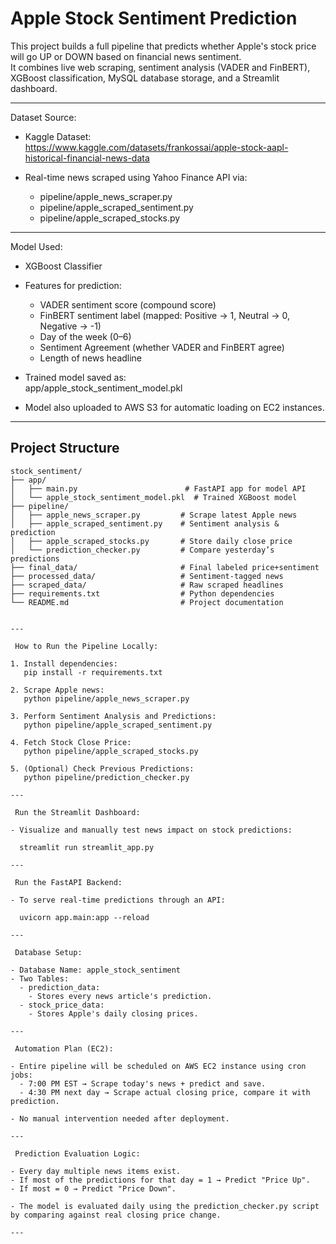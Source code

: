 # Apple Stock Sentiment Prediction 

This project builds a full pipeline that predicts whether Apple's stock price will go UP or DOWN based on financial news sentiment.  
It combines live web scraping, sentiment analysis (VADER and FinBERT), XGBoost classification, MySQL database storage, and a Streamlit dashboard.

---

 Dataset Source:

- Kaggle Dataset:  
  https://www.kaggle.com/datasets/frankossai/apple-stock-aapl-historical-financial-news-data

- Real-time news scraped using Yahoo Finance API via:
  - pipeline/apple_news_scraper.py
  - pipeline/apple_scraped_sentiment.py
  - pipeline/apple_scraped_stocks.py

---

 Model Used:

- XGBoost Classifier
- Features for prediction:
  - VADER sentiment score (compound score)
  - FinBERT sentiment label (mapped: Positive → 1, Neutral → 0, Negative → -1)
  - Day of the week (0–6)
  - Sentiment Agreement (whether VADER and FinBERT agree)
  - Length of news headline

- Trained model saved as:  
  app/apple_stock_sentiment_model.pkl
- Model also uploaded to AWS S3 for automatic loading on EC2 instances.

---
## Project Structure

```text
stock_sentiment/
├── app/
│   ├── main.py                        # FastAPI app for model API
│   └── apple_stock_sentiment_model.pkl  # Trained XGBoost model
├── pipeline/
│   ├── apple_news_scraper.py         # Scrape latest Apple news
│   ├── apple_scraped_sentiment.py    # Sentiment analysis & prediction
│   ├── apple_scraped_stocks.py       # Store daily close price
│   └── prediction_checker.py         # Compare yesterday’s predictions
├── final_data/                       # Final labeled price+sentiment
├── processed_data/                   # Sentiment-tagged news
├── scraped_data/                     # Raw scraped headlines
├── requirements.txt                  # Python dependencies
└── README.md                         # Project documentation


---

 How to Run the Pipeline Locally:

1. Install dependencies:
   pip install -r requirements.txt

2. Scrape Apple news:
   python pipeline/apple_news_scraper.py

3. Perform Sentiment Analysis and Predictions:
   python pipeline/apple_scraped_sentiment.py

4. Fetch Stock Close Price:
   python pipeline/apple_scraped_stocks.py

5. (Optional) Check Previous Predictions:
   python pipeline/prediction_checker.py

---

 Run the Streamlit Dashboard:

- Visualize and manually test news impact on stock predictions:
  
  streamlit run streamlit_app.py

---

 Run the FastAPI Backend:

- To serve real-time predictions through an API:

  uvicorn app.main:app --reload

---

 Database Setup:

- Database Name: apple_stock_sentiment
- Two Tables:
  - prediction_data:  
    - Stores every news article's prediction.
  - stock_price_data:  
    - Stores Apple's daily closing prices.

---

 Automation Plan (EC2):

- Entire pipeline will be scheduled on AWS EC2 instance using cron jobs:
  - 7:00 PM EST → Scrape today's news + predict and save.
  - 4:30 PM next day → Scrape actual closing price, compare it with prediction.

- No manual intervention needed after deployment.

---

 Prediction Evaluation Logic:

- Every day multiple news items exist.
- If most of the predictions for that day = 1 → Predict "Price Up".
- If most = 0 → Predict "Price Down".

- The model is evaluated daily using the prediction_checker.py script by comparing against real closing price change.

---


